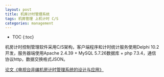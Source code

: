 ```yaml
---
layout: post
title: 机房计时管理系统
tags: 机房管理 上机计时 C/S
categories: management
---
```


* TOC
{:toc}

机房计时控制管理软件采用C/S架构，客户端程序和计时统计服务使用Delphi 10.2开发，服务器端使用Apache 2.4.39 + MySQL 5.7.26数据库 + php 7.3.4，通信协议http，数据交换格式JSON。

[论文《电视台非编机房计时管理系统的设计与应用》][论文地址]

[论文地址]:https://kns.cnki.net/kcms/detail/detail.aspx?dbcode=CJFD&dbname=CJFDLAST2021&filename=DSZM202110015&uniplatform=NZKPT&v=nsPYJJIzNwanzm74g-0HCBpIHnohTHTIqfcgS4h1qJAqgndFxr56264ngJwxJh6i
